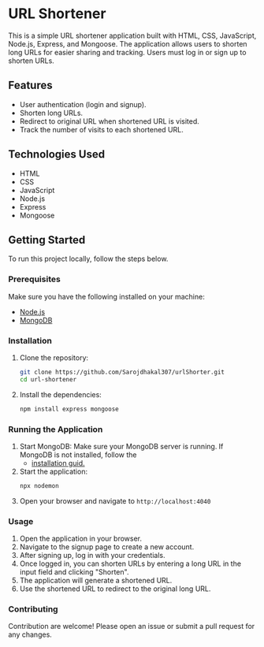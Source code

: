 # URL Shortener

This is a simple URL shortener application built with HTML, CSS, JavaScript, Node.js, Express, and Mongoose. The application allows users to shorten long URLs for easier sharing and tracking. Users must log in or sign up to shorten URLs.

## Features

- User authentication (login and signup).
- Shorten long URLs.
- Redirect to original URL when shortened URL is visited.
- Track the number of visits to each shortened URL.

## Technologies Used

- HTML
- CSS
- JavaScript
- Node.js
- Express
- Mongoose

## Getting Started

To run this project locally, follow the steps below.

### Prerequisites

Make sure you have the following installed on your machine:

- [Node.js](https://nodejs.org/en/)
- [MongoDB](https://www.mongodb.com/)

### Installation

1. Clone the repository:

   ```bash
   git clone https://github.com/Sarojdhakal307/urlShorter.git
   cd url-shortener
   ```

2. Install the dependencies:
    ```bash
    npm install express mongoose
    ```
### Running the Application
1. Start MongoDB:
    Make sure your MongoDB server is running. If MongoDB is not installed, follow the 
    - [installation guid.](https://www.mongodb.com/docs/manual/installation/)
2. Start the application:
    ```bash
    npx nodemon
    
3. Open your browser and navigate to `http://localhost:4040`

### Usage
1. Open the application in your browser.
2. Navigate to the signup page to create a new account.
3. After signing up, log in with your credentials.
4. Once logged in, you can shorten URLs by entering a long URL in the input field and clicking "Shorten".
5. The application will generate a shortened URL.
6. Use the shortened URL to redirect to the original long URL.

### Contributing
Contribution are welcome! Please open an issue or submit a pull request for any changes.
